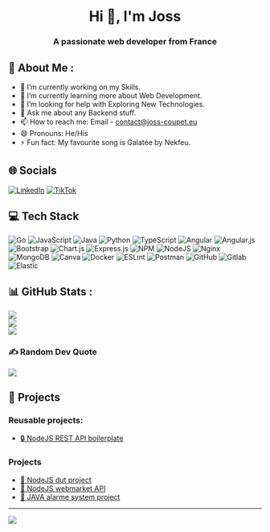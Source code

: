 <h1 align="center">Hi 👋, I'm Joss</h1>
<h3 align="center">A passionate web developer from France</h3>

## 💫 About Me :
- 🔭 I’m currently working on my Skills.
- 🌱 I’m currently learning more about Web Development.
- 🤔 I’m looking for help with Exploring New Technologies.
- 💬 Ask me about any Backend stuff.
- 📫 How to reach me: Email - contact@joss-coupet.eu
- 😄 Pronouns: He/His
- ⚡ Fun fact: My favourite song is Galatée by Nekfeu.

## 🌐 Socials
[![LinkedIn](https://img.shields.io/badge/LinkedIn-%230077B5.svg?logo=linkedin&logoColor=white)](https://www.linkedin.com/in/joss-coupet/) [![TikTok](https://img.shields.io/badge/TikTok-%23000000.svg?logo=TikTok&logoColor=white)](https://www.tiktok.com/@are_y0u_a_one?lang=fr) 

## 💻 Tech Stack
![Go](https://img.shields.io/badge/go-%2300ADD8.svg?style=for-the-badge&logo=go&logoColor=white) ![JavaScript](https://img.shields.io/badge/javascript-%23323330.svg?style=for-the-badge&logo=javascript&logoColor=%23F7DF1E) ![Java](https://img.shields.io/badge/java-%23ED8B00.svg?style=for-the-badge&logo=java&logoColor=white) ![Python](https://img.shields.io/badge/python-3670A0?style=for-the-badge&logo=python&logoColor=ffdd54) ![TypeScript](https://img.shields.io/badge/typescript-%23007ACC.svg?style=for-the-badge&logo=typescript&logoColor=white) ![Angular](https://img.shields.io/badge/angular-%23DD0031.svg?style=for-the-badge&logo=angular&logoColor=white) ![Angular.js](https://img.shields.io/badge/angular.js-%23E23237.svg?style=for-the-badge&logo=angularjs&logoColor=white) ![Bootstrap](https://img.shields.io/badge/bootstrap-%23563D7C.svg?style=for-the-badge&logo=bootstrap&logoColor=white) ![Chart.js](https://img.shields.io/badge/chart.js-F5788D.svg?style=for-the-badge&logo=chart.js&logoColor=white) ![Express.js](https://img.shields.io/badge/express.js-%23404d59.svg?style=for-the-badge&logo=express&logoColor=%2361DAFB) ![NPM](https://img.shields.io/badge/NPM-%23000000.svg?style=for-the-badge&logo=npm&logoColor=white) ![NodeJS](https://img.shields.io/badge/node.js-6DA55F?style=for-the-badge&logo=node.js&logoColor=white) ![Nginx](https://img.shields.io/badge/nginx-%23009639.svg?style=for-the-badge&logo=nginx&logoColor=white) ![MongoDB](https://img.shields.io/badge/MongoDB-%234ea94b.svg?style=for-the-badge&logo=mongodb&logoColor=white) ![Canva](https://img.shields.io/badge/Canva-%2300C4CC.svg?style=for-the-badge&logo=Canva&logoColor=white) ![Docker](https://img.shields.io/badge/docker-%230db7ed.svg?style=for-the-badge&logo=docker&logoColor=white) ![ESLint](https://img.shields.io/badge/ESLint-4B3263?style=for-the-badge&logo=eslint&logoColor=white) ![Postman](https://img.shields.io/badge/Postman-FF6C37?style=for-the-badge&logo=postman&logoColor=white) ![GitHub](https://img.shields.io/badge/GitHub-000000?style=for-the-badge&logo=GitHub) ![Gitlab](https://img.shields.io/badge/Gitlab-FC6D26?style=for-the-badge&logo=Gitlab) ![Elastic](https://img.shields.io/badge/Elastic-005571?style=for-the-badge&logo=Elastic)

## 📊 GitHub Stats :
![](https://github-readme-stats.vercel.app/api?username=nexus9111&theme=gruvbox&hide_border=false&include_all_commits=false&count_private=false)<br/>
![](https://github-readme-streak-stats.herokuapp.com/?user=nexus9111&theme=gruvbox&hide_border=false)<br/>
![](https://github-readme-stats.vercel.app/api/top-langs/?username=nexus9111&theme=gruvbox&hide_border=false&include_all_commits=false&count_private=false&layout=compact)

### ✍️ Random Dev Quote
![](https://quotes-github-readme.vercel.app/api?type=horizontal&theme=gruvbox)

## 📝 Projects

### Reusable projects:
 - <a href="https://github.com/nexus9111/personal_api_boilerplate">🔒 NodeJS REST API boilerplate</a>

### Projects
 - <a href="https://github.com/nexus9111/travel_ticket_project_IUT">🛫 NodeJS dut project</a>
 - <a href="https://github.com/nexus9111/api_webmarket_nodejs">🛒 NodeJS webmarket API</a>
 - <a href="https://github.com/nexus9111/CPOO-Alarm-System">🚨 JAVA alarme system project</a>

---
[![](https://visitcount.itsvg.in/api?id=nexus9111&icon=0&color=7)](https://visitcount.itsvg.in)
